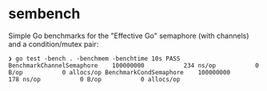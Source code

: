 sembench
========

Simple Go benchmarks for the "Effective Go" semaphore (with channels)
and a condition/mutex pair:

`❯ go test -bench . -benchmem -benchtime 10s
PASS
BenchmarkChannelSemaphore    100000000           234 ns/op           0 B/op           0 allocs/op
BenchmarkCondSemaphore    100000000           178 ns/op           0 B/op           0 allocs/op
`
